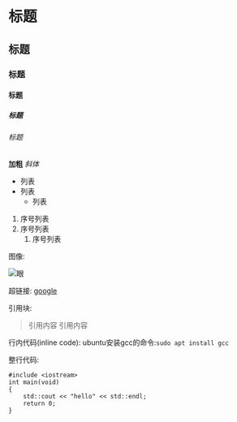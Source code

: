 # 标题
## 标题
### 标题
#### 标题
##### 标题
###### 标题

**加粗**
*斜体*

* 列表
* 列表
	* 列表

1. 序号列表
2. 序号列表
	1. 序号列表

图像:

![眼](https://pan.baidu.com/disk/home?errno=0&errmsg=Auth%20Login%20Sucess&&bduss=&ssnerror=0&traceid=#/all?vmode=list&path=%2Fimages)

超链接:
[google](https://www.google.com)

引用块:
> 引用内容
> 引用内容

行内代码(inline code):
ubuntu安装gcc的命令:`sudo apt install gcc`

整行代码:
```
#include <iostream>
int main(void)
{
	std::cout << "hello" << std::endl;
	return 0;
}
```
